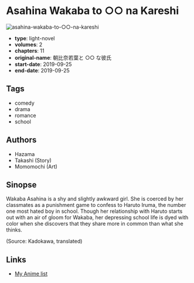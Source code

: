 # Asahina Wakaba to ○○ na Kareshi

![asahina-wakaba-to-○○-na-kareshi](https://cdn.myanimelist.net/images/manga/3/240103.jpg)

-   **type**: light-novel
-   **volumes**: 2
-   **chapters**: 11
-   **original-name**: 朝比奈若葉と ○○ な彼氏
-   **start-date**: 2019-09-25
-   **end-date**: 2019-09-25

## Tags

-   comedy
-   drama
-   romance
-   school

## Authors

-   Hazama
-   Takashi (Story)
-   Momomochi (Art)

## Sinopse

Wakaba Asahina is a shy and slightly awkward girl. She is coerced by her classmates as a punishment game to confess to Haruto Iruma, the number one most hated boy in school. Though her relationship with Haruto starts out with an air of gloom for Wakaba, her depressing school life is dyed with color when she discovers that they share more in common than what she thinks.

(Source: Kadokawa, translated)

## Links

-   [My Anime list](https://myanimelist.net/manga/132986/Asahina_Wakaba_to_○○_na_Kareshi)
